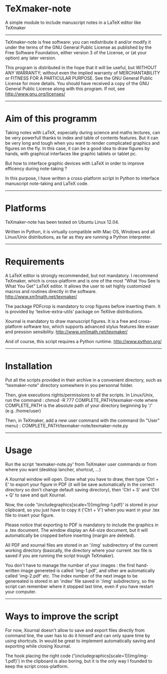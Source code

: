 TeXmaker-note
=============

A simple module to include manuscript notes in a LaTeX editor like TeXmaker

_______________________________________________________


TeXmaker-note is free software: you can redistribute it and/or modify it under the terms of the GNU General Public License as published by the Free Software Foundation, either version 3 of the License, or (at your option) any later version.
                                                                         
This program is distributed in the hope that it will be useful, but WITHOUT ANY WARRANTY; without even the implied warranty of MERCHANTABILITY or FITNESS FOR A PARTICULAR PURPOSE.  See the GNU General Public License for more details. You should have received a copy of the GNU General Public License along with this program.  If not, see <http://www.gnu.org/licenses/> 

_______________________________________________________

Aim of this programm
=
Taking notes with LaTeX, especially during science and maths lectures, can be very powerfull thanks to index and table of contents features. But it can be very long and tough when you want to render complicated graphics and figures on the fly. In this case, it can be a good idea to draw figures by hands, with graphical interfaces like graphic tablets or tablet pc.

But how to interface graphic devices with LaTeX in order to improve efficency during note-taking ?

In this purpose, I have written a cross-platform script in Python to interface manuscript note-taking and LaTeX code.

_______________________________________________________
Platforms
=
TeXmaker-note has been tested on Ubuntu Linux 12.04.

Written in Python, it is virtually compatible with Mac OS, Windows and all Linux/Unix distributions, as far as they are running a Python interpreter.
_______________________________________________________
Requirements
=
A LaTeX editor is strongly recommended, but not mandatory. I recommend TeXmaker, which is cross-platform and is one of the most "What You See Is What You Get" LaTeX editor. It allows the user to set highly customized macros and routines directly in the software. http://www.xm1math.net/texmaker/

The package PDFcrop is mandatory to crop figures before inserting them. It is provided by 'texlive-extra-utils' package on TeXlive distributions.

Xournal is mandatory to draw manuscript figures. It is a free and cross-platform software too, which supports advanced stylus features like eraser and pression sensibility. http://www.xm1math.net/texmaker/

And of course, this script requires a Python runtime. http://www.python.org/
_______________________________________________________
Installation
=
Put all the scripts provided in their archive in a convenient directory, such as "texmaker-note" directory somewhere in you personnal folder.

Then, give executions rights/permissions to all the scripts. In Linux/Unix, run the command :
  chmod -R 777 COMPLETE_PATH/texmaker-note
where COMPLETE_PATH is the absolute path of your directory beginning by '/' (e.g. /home/user)

Then, in TeXmaker, add a new user command with the command (In "User" menu) :
  COMPLETE_PATH/texmaker-note/texmaker-note.py

_______________________________________________________
Usage
=
Run the script 'texmaker-note.py' from TeXmaker user commands or from where you want (desktop lancher, shortcut, ...)

A Xournal window will open. Draw what you have to draw, then type 'Ctrl + E' to export your figure in PDF (it will be save automatically in the correct directory so don't change default saving directory), then 'Ctrl + S' and 'Ctrl + Q' to save and quit Xournal.

Now, the code '\includegraphics[scale=1]{img/img-1.pdf}' is stored in your clipboard, so you just have to copy it ('Ctrl + V') when you want in your .tex file to insert your figure.

Please notice that exporting to PDF is mandatory to include the graphics in a .tex document. The window display an A4-size document, but it will automatically be cropped before inserting (margin are deleted).

All PDF and xournal files are stored in an '/img' subdirectory of the current working directory (basically, the directory where your current .tex file is saved if you are running the script trough TeXmaker).

You don't have to manage the number of your images : the first hand-written image genereted is called 'img-1.pdf', and other are automatically called 'img-2.pdf' etc. The index number of the next image to be genereated is stored in an 'index' file saved in '/img' subdirectory, so the script can remember where it stopped last time, even if you have restart your computer.

_______________________________________________________
Ways to improve the script
=
For now, Xournal doesn't allow to save and export files directly from command line, the user has to do it himself and can only spare time by using shortcuts. In would be great to implement automatically saving and exporting while closing Xournal.

The hook placing the right code ('\includegraphics[scale=1]{img/img-1.pdf}') in the clipboard is also boring, but it is the only way I founded to keep the script cross-platform.
